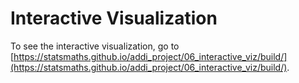 # Interactive Visualization

To see the interactive visualization, go to
[https://statsmaths.github.io/addi_project/06_interactive_viz/build/](https://statsmaths.github.io/addi_project/06_interactive_viz/build/).
